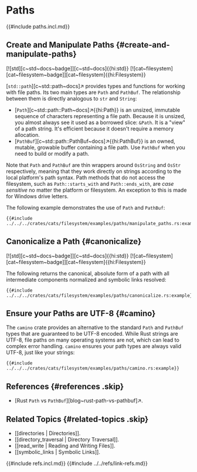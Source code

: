 # Paths

{{#include paths.incl.md}}

## Create and Manipulate Paths {#create-and-manipulate-paths}

[![std][c~std~docs~badge]][c~std~docs]{{hi:std}} [![cat~filesystem][cat~filesystem~badge]][cat~filesystem]{{hi:Filesystem}}

[`std::path`][c~std::path~docs]↗ provides types and functions for working with file paths. Its two main types are `Path` and `PathBuf`. The relationship between them is directly analogous to `str` and `String`:

- [`Path`][c~std::path::Path~docs]↗{{hi:Path}} is an unsized, immutable sequence of characters representing a file path. Because it is unsized, you almost always see it used as a borrowed slice: `&Path`. It is a "view" of a path string. It's efficient because it doesn't require a memory allocation.
- [`PathBuf`][c~std::path::PathBuf~docs]↗{{hi:PathBuf}} is an owned, mutable, growable buffer containing a file path. Use `PathBuf` when you need to build or modify a path.

Note that `Path` and `PathBuf` are thin wrappers around `OsString` and `OsStr` respectively, meaning that they work directly on strings according to the local platform's path syntax. Path methods that do not access the filesystem, such as `Path::starts_with` and `Path::ends_with`, are _case sensitive_ no matter the platform or filesystem. An exception to this is made for Windows drive letters.

The following example demonstrates the use of `Path` and `PathBuf`:

```rust,editable
{{#include ../../../crates/cats/filesystem/examples/paths/manipulate_paths.rs:example}}
```

## Canonicalize a Path {#canonicalize}

[![std][c~std~docs~badge]][c~std~docs]{{hi:std}} [![cat~filesystem][cat~filesystem~badge]][cat~filesystem]{{hi:Filesystem}}

The following returns the canonical, absolute form of a path with all intermediate components normalized and symbolic links resolved:

```rust,editable
{{#include ../../../crates/cats/filesystem/examples/paths/canonicalize.rs:example}}
```

## Ensure your Paths are UTF-8 {#camino}

The `camino` crate provides an alternative to the standard `Path` and `PathBuf` types that are guaranteed to be UTF-8 encoded. While Rust strings are UTF-8, file paths on many operating systems are not, which can lead to complex error handling. `camino` ensures your path types are always valid UTF-8, just like your strings:

```rust,editable
{{#include ../../../crates/cats/filesystem/examples/paths/camino.rs:example}}
```

## References {#references .skip}

- [Rust `Path` vs `PathBuf`][blog~rust-path-vs-pathbuf]↗.

## Related Topics {#related-topics .skip}

- [[directories | Directories]].
- [[directory_traversal | Directory Traversal]].
- [[read_write | Reading and Writing Files]].
- [[symbolic_links | Symbolic Links]].

{{#include refs.incl.md}}
{{#include ../../refs/link-refs.md}}

<div class="hidden">
</div>
